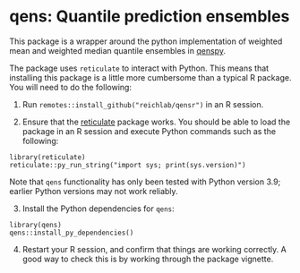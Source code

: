 # qens: Quantile prediction ensembles

This package is a wrapper around the python implementation of weighted mean and weighted median quantile ensembles in [qenspy](https://github.com/reichlab/qenspy).

The package uses `reticulate` to interact with Python. This means that installing this package is a little more cumbersome than a typical R package. You will need to do the following:

1. Run `remotes::install_github("reichlab/qensr")` in an R session.

2. Ensure that the [reticulate](https://rstudio.github.io/reticulate/) package works. You should be able to load the package in an R session and execute Python commands such as the following:
```
library(reticulate)
reticulate::py_run_string("import sys; print(sys.version)")
```
Note that `qens` functionality has only been tested with Python version 3.9; earlier Python versions may not work reliably.

3. Install the Python dependencies for `qens`:
```
library(qens)
qens::install_py_dependencies()
```

4. Restart your R session, and confirm that things are working correctly. A good way to check this is by working through the package vignette.
